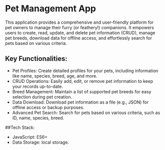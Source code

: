 # Pet Management App
This application provides a comprehensive and user-friendly platform for pet owners to manage their furry (or feathery!) companions. It empowers users to create, read, update, and delete pet information (CRUD), manage pet breeds, download data for offline access, and effortlessly search for pets based on various criteria.

## Key Functionalities:
- Pet Profiles: Create detailed profiles for your pets, including information like name, species, breed, age, and more.
- CRUD Operations: Easily add, edit, or remove pet information to keep your records up-to-date.
- Breed Management: Maintain a list of supported pet breeds for easy selection during pet creation.
- Data Download: Download pet information as a file (e.g., JSON) for offline access or backup purposes.
- Advanced Pet Search: Search for pets based on various criteria, such as ID, name, species, breed.
  
##Tech Stack:
- JavaScript: ES6+
- Data Storage: local storage.
